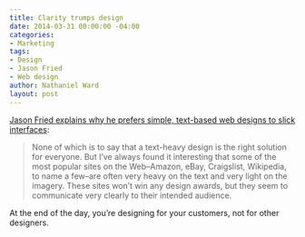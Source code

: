 ```yaml
---
title: Clarity trumps design
date: 2014-03-31 00:00:00 -04:00
categories:
- Marketing
tags:
- Design
- Jason Fried
- Web design
author: Nathaniel Ward
layout: post
---
```


[Jason Fried explains why he prefers simple, text-based web designs to slick interfaces][1]:

> None of which is to say that a text-heavy design is the right solution for everyone. But I’ve always found it interesting that some of the most popular sites on the Web–Amazon, eBay, Craigslist, Wikipedia, to name a few–are often very heavy on the text and very light on the imagery. These sites won’t win any design awards, but they seem to communicate very clearly to their intended audience.

At the end of the day, you’re designing for your customers, not for other designers.

 [1]: http://www.inc.com/magazine/201404/jason-fried/do-not-overdesign-your-website.html